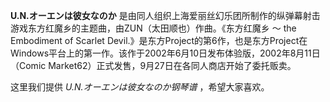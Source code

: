 

**U.N.オーエンは彼女なのか** 是由同人组织上海爱丽丝幻乐团所制作的纵弹幕射击游戏东方红魔乡的主题曲，由ZUN（太田顺也）作曲。《东方红魔乡 ～
the Embodiment of Scarlet
Devil.》是东方Project的第6作，也是东方Project在Windows平台上的第一作。该作于2002年6月10日发布体验版，2002年8月11日（Comic
Market62）正式发售，9月27日在各同人商店开始了委托贩卖。

  
这里我们提供 _U.N.オーエンは彼女なのか钢琴谱_ ，希望大家喜欢。

